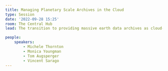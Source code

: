 ```yaml
---
title: Managing Planetary Scale Archives in the Cloud
type: Session
date: '2022-09-28 15:25'
room: The Central Hub
lead: The transition to providing massive earth data archives as cloud-optimized data raises multiple questions, challenges and exciting opportunities. This session compares the experiences of companies and organizations that are actively managing massive earthdata archives. We will explore the current state of cloud optimized archives from data acquisition through to distribution. 

people:
    speakers:
        - Michele Thornton
        - Monica Youngman
        - Tom Augsperger
        - Vincent Sarago
---
```

